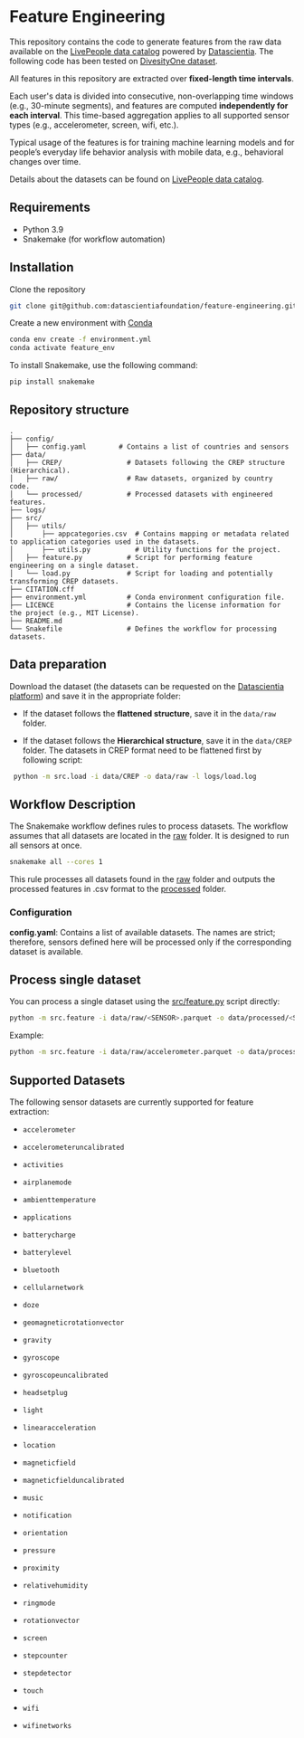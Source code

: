
# Feature Engineering

This repository contains the code to generate features from the raw data available on the [LivePeople data catalog](https://datascientiafoundation.github.io/LivePeople) powered by [Datascientia](https://datascientia.eu/). The following code has been tested on [DivesityOne dataset](https://datascientia.eu/projects/diversityone/).

All features in this repository are extracted over **fixed-length time intervals**.

Each user's data is divided into consecutive, non-overlapping time windows (e.g., 30-minute segments), and features are computed **independently for each interval**. This time-based aggregation applies to all supported sensor types (e.g., accelerometer, screen, wifi, etc.).

Typical usage of the features is for training machine learning models and for people’s everyday life behavior analysis with mobile data, e.g., behavioral changes over time.

Details about the datasets can be found on [LivePeople data catalog](https://datascientiafoundation.github.io/LivePeople). 


## Requirements

- Python 3.9
- Snakemake (for workflow automation)

## Installation

Clone the repository

```bash
git clone git@github.com:datascientiafoundation/feature-engineering.git
```

Create a new environment with [Conda](https://docs.conda.io/en/latest/)

```bash
conda env create -f environment.yml
conda activate feature_env
```

To install Snakemake, use the following command:

```bash
pip install snakemake
```

## Repository structure

```
.
├── config/
│   ├── config.yaml        # Contains a list of countries and sensors 
├── data/
│   ├── CREP/                # Datasets following the CREP structure (Hierarchical).
│   ├── raw/                 # Raw datasets, organized by country code.
│   └── processed/           # Processed datasets with engineered features.
├── logs/
├── src/
│   ├── utils/
│       ├── appcategories.csv  # Contains mapping or metadata related to application categories used in the datasets.
│       ├── utils.py           # Utility functions for the project.
│   ├── feature.py           # Script for performing feature engineering on a single dataset.
│   └── load.py              # Script for loading and potentially transforming CREP datasets.
├── CITATION.cff
├── environment.yml          # Conda environment configuration file.
├── LICENCE                  # Contains the license information for the project (e.g., MIT License).
├── README.md
└── Snakefile                # Defines the workflow for processing datasets.

```

## Data preparation

Download the dataset (the datasets can be requested on the [Datascientia platform](https://ds.datascientia.eu/marketplace/welcome)) and save it in the appropriate folder:
   
   - If the dataset follows the **flattened structure**, save it in the `data/raw` folder.
   
   - If the dataset follows the **Hierarchical structure**, save it in the `data/CREP` folder. The datasets in CREP format need to be flattened first by following script:

```bash
 python -m src.load -i data/CREP -o data/raw -l logs/load.log
```


## Workflow Description

The Snakemake workflow defines rules to process datasets. The workflow assumes that all datasets are located in the [raw](data/raw) folder. It is designed to run all sensors at once.

```bash
snakemake all --cores 1
```

This rule processes all datasets found in the [raw](data/raw) folder and outputs the processed features in .csv format to the [processed](data/processed) folder.


### Configuration

**config.yaml**: Contains a list of available datasets. The names are strict; therefore, sensors defined here will be processed only if the corresponding dataset is available.

## Process single dataset

You can process a single dataset using the [src/feature.py](src/feature) script directly:
```bash
python -m src.feature -i data/raw/<SENSOR>.parquet -o data/processed/<SENSOR>.csv -l logs/<SENSOR>.log -t <FREQ>
```
Example: 
```bash
python -m src.feature -i data/raw/accelerometer.parquet -o data/processed/accelerometer.csv -l logs/accelerometer.log -t 30
```

## Supported Datasets

The following sensor datasets are currently supported for feature extraction:

-   `accelerometer`
   
-   `accelerometeruncalibrated`
    
-   `activities`
    
-   `airplanemode`
    
-   `ambienttemperature`
    
-   `applications`
    
-   `batterycharge`
    
-   `batterylevel`
    
-   `bluetooth`
    
-   `cellularnetwork`
    
-   `doze`
    
-   `geomagneticrotationvector`
    
-   `gravity`
    
-   `gyroscope`
    
-   `gyroscopeuncalibrated`
    
-   `headsetplug`
    
-   `light`
    
-   `linearacceleration`
    
-   `location`
    
-   `magneticfield`
    
-   `magneticfielduncalibrated`
    
-   `music`
    
-   `notification`
    
-   `orientation`
    
-   `pressure`
    
-   `proximity`
    
-   `relativehumidity`
    
-   `ringmode`
    
-   `rotationvector`
    
-   `screen`
    
-   `stepcounter`
    
-   `stepdetector`
    
-   `touch`
    
-   `wifi`
    
-   `wifinetworks`